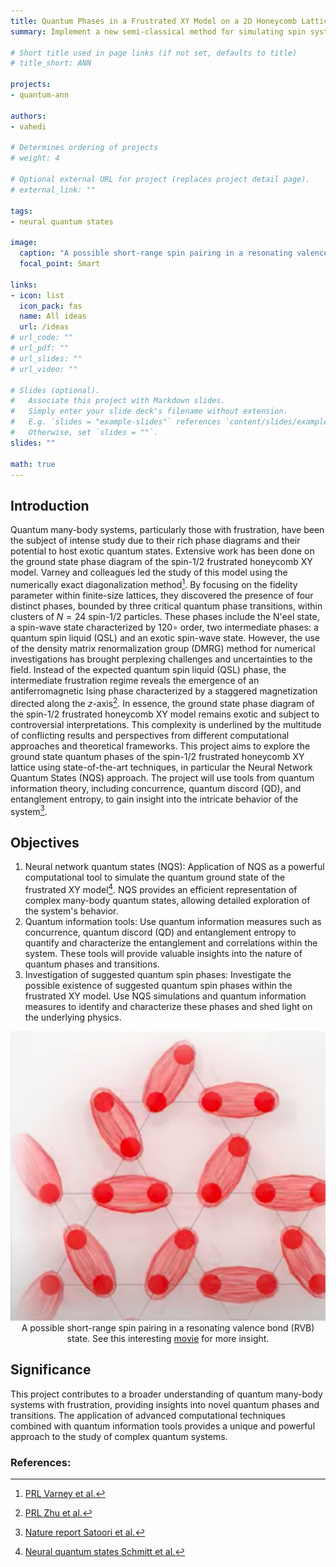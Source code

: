 ```yaml
---
title: Quantum Phases in a Frustrated XY Model on a 2D Honeycomb Lattice using NQS
summary: Implement a new semi-classical method for simulating spin systems offering a controlled approximation.

# Short title used in page links (if not set, defaults to title)
# title_short: ANN

projects:
- quantum-ann

authors:
- vahedi

# Determines ordering of projects
# weight: 4

# Optional external URL for project (replaces project detail page).
# external_link: ""

tags:
- neural quantum states

image:
  caption: "A possible short-range spin pairing in a resonating valence bond (RVB) stat"
  focal_point: Smart

links:
- icon: list
  icon_pack: fas
  name: All ideas
  url: /ideas
# url_code: ""
# url_pdf: ""
# url_slides: ""
# url_video: ""

# Slides (optional).
#   Associate this project with Markdown slides.
#   Simply enter your slide deck's filename without extension.
#   E.g. `slides = "example-slides"` references `content/slides/example-slides.md`.
#   Otherwise, set `slides = ""`.
slides: ""

math: true
---
```

## Introduction
Quantum many-body systems, particularly those with frustration, have been the subject of intense study due to their rich phase diagrams and their potential to host exotic quantum states. Extensive work has been done on the ground state phase diagram of the spin-$1/2$ frustrated honeycomb XY model. Varney and colleagues led the study of this model using the numerically exact diagonalization method[^1]. By focusing on the fidelity parameter within finite-size lattices, they discovered the presence of four distinct phases, bounded by three critical quantum phase transitions, within clusters of $N=24$ spin-$1/2$ particles. These phases include the N\'eel state, a spin-wave state characterized by $120\circ$ order, two intermediate phases: a quantum spin liquid (QSL) and an exotic spin-wave state. However, the use of the density matrix renormalization group (DMRG) method for numerical investigations has brought perplexing challenges and uncertainties to the field. Instead of the expected quantum spin liquid (QSL) phase, the intermediate frustration regime reveals the emergence of an antiferromagnetic Ising phase characterized by a staggered magnetization directed along the $z$-axis[^2]. In essence, the ground state phase diagram of the spin-$1/2$ frustrated honeycomb XY model remains exotic and subject to controversial interpretations. This complexity is underlined by the multitude of conflicting results and perspectives from different computational approaches and theoretical frameworks. This project aims to explore the ground state quantum phases of the spin-$1/2$ frustrated honeycomb XY lattice using state-of-the-art techniques, in particular the Neural Network Quantum States (NQS) approach. The project will use tools from quantum information theory, including concurrence, quantum discord (QD), and entanglement entropy, to gain insight into the intricate behavior of the system[^3].

## Objectives
1. Neural network quantum states (NQS): Application of NQS as a powerful computational tool to simulate the quantum ground state of the frustrated XY model[^4]. NQS provides an efficient representation of complex many-body quantum states, allowing detailed exploration of the system's behavior.
2. Quantum information tools: Use quantum information measures such as concurrence, quantum discord (QD) and entanglement entropy to quantify and characterize the entanglement and correlations within the system. These tools will provide valuable insights into the nature of quantum phases and transitions.
3. Investigation of suggested quantum spin phases: Investigate the possible existence of suggested quantum spin phases within the frustrated XY model. Use NQS simulations and quantum information measures to identify and characterize these phases and shed light on the underlying physics.

<p align="center">
  <img src="featured.png"">
  A possible short-range spin pairing in a resonating valence bond (RVB) state. See this interesting <a href="https://www.youtube.com/watch?v=HTzFYQCOCx0">movie</a> for more insight.
</p>

## Significance
This project contributes to a broader understanding of quantum many-body systems with frustration, providing insights into novel quantum phases and transitions. The application of advanced computational techniques combined with quantum information tools provides a unique and powerful approach to the study of complex quantum systems.

### References:
[^1]: [PRL Varney et al.](https://link.aps.org/doi/10.1103/PhysRevLett.107.077201)
[^2]: [PRL Zhu et al.](https://link.aps.org/doi/10.1103/PhysRevLett.111.257201)
[^3]: [Nature report Satoori et al.](https://doi.org/10.1038/s41598-023-43080-3)
[^4]: [Neural quantum states Schmitt et al.](https://doi.org/10.21468/scipostphyscodeb.2)